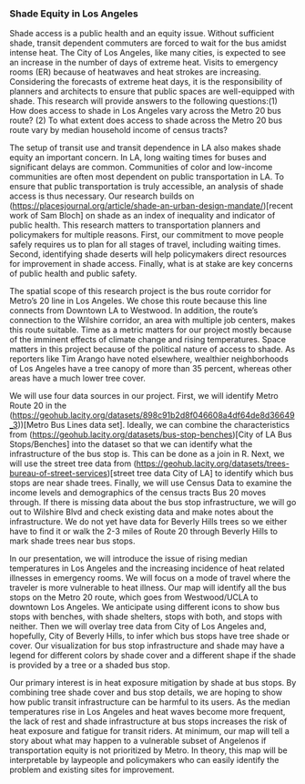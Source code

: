 ### Shade Equity in Los Angeles
 
Shade access is a public health and an equity issue. Without sufficient shade, transit dependent commuters are forced to wait for the bus amidst intense heat. The City of Los Angeles, like many cities, is expected to see an increase in the number of days of extreme heat. Visits to emergency rooms (ER) because of heatwaves and heat strokes are increasing. Considering the forecasts of extreme heat days, it is the responsibility of planners and architects to ensure that public spaces are well-equipped with shade. This research will provide answers to the following questions:(1) How does access to shade in Los Angeles vary across the Metro 20 bus route? (2) To what extent does access to shade across the Metro 20 bus route vary by median household income of census tracts?


The setup of transit use and transit dependence in LA also makes shade equity an important concern. In LA, long waiting times for buses and significant delays are common. Communities of color and low-income communities are often most dependent on public transportation in LA. To ensure that public transportation is truly accessible, an analysis of shade access is thus necessary. Our research builds on (https://placesjournal.org/article/shade-an-urban-design-mandate/)[recent work of Sam Bloch] on shade as an index of inequality and indicator of public health. This research matters to transportation planners and policymakers for multiple reasons. First, our commitment to move people safely requires us to plan for all stages of travel, including waiting times. Second, identifying shade deserts will help policymakers direct resources for improvement in shade access. Finally, what is at stake are key concerns of public health and public safety. 


The spatial scope of this research project is the bus route corridor for Metro’s 20 line in Los Angeles. We chose this route because this line connects from Downtown LA to Westwood. In addition, the route’s connection to the Wilshire corridor, an area with multiple job centers, makes this route suitable. Time as a metric matters for our project mostly because of the imminent effects of climate change and rising temperatures. Space matters in this project because of the political nature of access to shade. As reporters like Tim Arango have noted elsewhere, wealthier neighborhoods of Los Angeles have a tree canopy of more than 35 percent, whereas other areas have a much lower tree cover. 


We will use four data sources in our project. First, we will identify Metro Route 20 in the (https://geohub.lacity.org/datasets/898c91b2d8f046608a4df64de8d36649_3))[Metro Bus Lines data set]. Ideally, we can combine the characteristics from (https://geohub.lacity.org/datasets/bus-stop-benches)[City of LA Bus Stops/Benches] into the dataset so that we can identify what the infrastructure of the bus stop is. This can be done as a join in R. Next, we will use the street tree data from (https://geohub.lacity.org/datasets/trees-bureau-of-street-services)[street tree data City of LA] to identify which bus stops are near shade trees. Finally, we will use Census Data to examine the income levels and demographics of the census tracts Bus 20 moves through. If there is missing data about the bus stop infrastructure, we will go out to Wilshire Blvd and check existing data and make notes about the infrastructure. We do not yet have data for Beverly Hills trees so we either have to find it or walk the 2-3 miles of Route 20 through Beverly Hills to mark shade trees near bus stops. 


In our presentation, we will introduce the issue of rising median temperatures in Los Angeles and the increasing incidence of heat related illnesses in emergency rooms. We will focus on a mode of travel where the traveler is more vulnerable to heat illness. Our map will identify all the bus stops on the Metro 20 route, which goes from Westwood/UCLA to downtown Los Angeles. We anticipate using different icons to show bus stops with benches, with shade shelters, stops with both, and stops with neither. Then we will overlay tree data from City of Los Angeles and, hopefully, City of Beverly Hills, to infer which bus stops have tree shade or cover. Our visualization for bus stop infrastructure and shade may have a legend for different colors by shade cover and a different shape if the shade is provided by a tree or a shaded bus stop. 


Our primary interest is in heat exposure mitigation by shade at bus stops. By combining tree shade cover and bus stop details, we are hoping to show how public transit infrastructure can be harmful to its users. As the median temperatures rise in Los Angeles and heat waves become more frequent, the lack of rest and shade infrastructure at bus stops increases the risk of heat exposure and fatigue for transit riders. At minimum, our map will tell a story about what may happen to a vulnerable subset of Angelenos if transportation equity is not prioritized by Metro. In theory, this map will be interpretable by laypeople and policymakers who can easily identify the problem and existing sites for improvement. 
